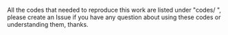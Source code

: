 All the codes that needed to reproduce this work are listed under "codes/ ", please create an Issue if you have any question about using these codes or understanding them, thanks.
